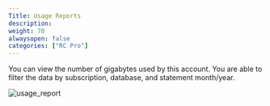 ```yaml
---
Title: Usage Reports
description:
weight: 70
alwaysopen: false
categories: ["RC Pro"]
---
```

You can view the number of gigabytes used by this account. You are able
to filter the data by subscription, database, and statement month/year.

![usage_report](/images/rcpro/usage_report.png?width=1000&height=712)

